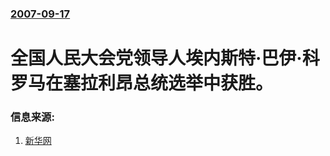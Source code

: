 ### [2007-09-17](/news/2007/09/17/index.md)

##### 
# 全国人民大会党领导人埃内斯特·巴伊·科罗马在塞拉利昂总统选举中获胜。




### 信息来源:

1. [新华网](http://news.xinhuanet.com/newscenter/2007-09/17/content_6742981.htm)
